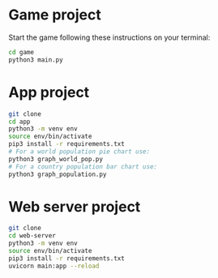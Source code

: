 # Game project

Start the game following these instructions on your terminal:

```sh
cd game
python3 main.py
```

# App project

```sh
git clone
cd app
python3 -m venv env
source env/bin/activate
pip3 install -r requirements.txt
# For a world population pie chart use:
python3 graph_world_pop.py
# For a country population bar chart use:
python3 graph_population.py
```

# Web server project

```sh
git clone
cd web-server
python3 -m venv env
source env/bin/activate
pip3 install -r requirements.txt
uvicorn main:app --reload
```